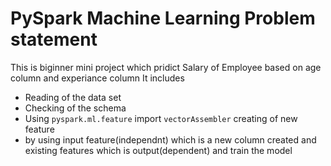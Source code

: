 # PySpark Machine Learning Problem statement
This is biginner mini project which pridict Salary of Employee based on age column and experiance column
It includes 
- Reading of the data set
- Checking of the schema
- Using `pyspark.ml.feature` import `vectorAssembler` creating of new feature
- by using input feature(independnt) which is a new column created and existing features which is output(dependent) and train the model  
            
